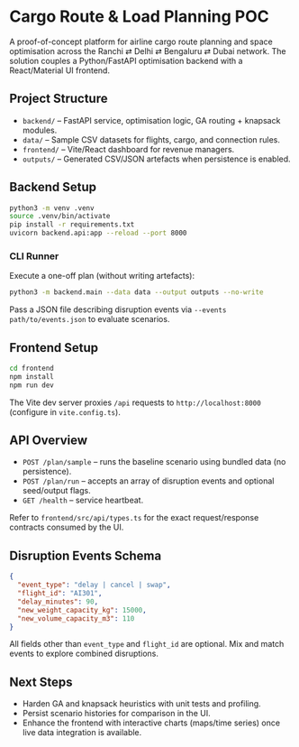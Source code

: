 # Cargo Route & Load Planning POC

A proof-of-concept platform for airline cargo route planning and space optimisation across the Ranchi ⇄ Delhi ⇄ Bengaluru ⇄ Dubai network. The solution couples a Python/FastAPI optimisation backend with a React/Material UI frontend.

## Project Structure

- `backend/` – FastAPI service, optimisation logic, GA routing + knapsack modules.
- `data/` – Sample CSV datasets for flights, cargo, and connection rules.
- `frontend/` – Vite/React dashboard for revenue managers.
- `outputs/` – Generated CSV/JSON artefacts when persistence is enabled.

## Backend Setup

```bash
python3 -m venv .venv
source .venv/bin/activate
pip install -r requirements.txt
uvicorn backend.api:app --reload --port 8000
```

### CLI Runner

Execute a one-off plan (without writing artefacts):

```bash
python3 -m backend.main --data data --output outputs --no-write
```

Pass a JSON file describing disruption events via `--events path/to/events.json` to evaluate scenarios.

## Frontend Setup

```bash
cd frontend
npm install
npm run dev
```

The Vite dev server proxies `/api` requests to `http://localhost:8000` (configure in `vite.config.ts`).

## API Overview

- `POST /plan/sample` – runs the baseline scenario using bundled data (no persistence).
- `POST /plan/run` – accepts an array of disruption events and optional seed/output flags.
- `GET /health` – service heartbeat.

Refer to `frontend/src/api/types.ts` for the exact request/response contracts consumed by the UI.

## Disruption Events Schema

```json
{
  "event_type": "delay | cancel | swap",
  "flight_id": "AI301",
  "delay_minutes": 90,
  "new_weight_capacity_kg": 15000,
  "new_volume_capacity_m3": 110
}
```

All fields other than `event_type` and `flight_id` are optional. Mix and match events to explore combined disruptions.

## Next Steps

- Harden GA and knapsack heuristics with unit tests and profiling.
- Persist scenario histories for comparison in the UI.
- Enhance the frontend with interactive charts (maps/time series) once live data integration is available.

